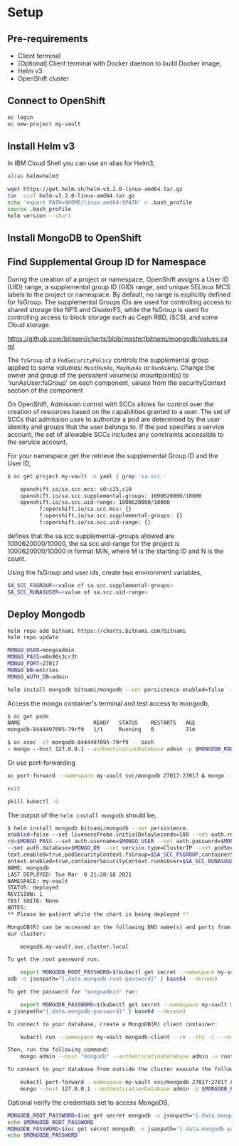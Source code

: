 # Setup

## Pre-requirements

* Client terminal
* [Optional] Client terminal with Docker daemon to build Docker image,
* Helm v3
* OpenShift cluster

## Connect to OpenShift

```bash
oc login
oc new-project my-vault
```

## Install Helm v3

In IBM Cloud Shell you can use an alias for Helm3,

```bash
alias helm=helm3
```

```bash
wget https://get.helm.sh/helm-v3.2.0-linux-amd64.tar.gz
tar -zxvf helm-v3.2.0-linux-amd64.tar.gz
echo 'export PATH=$HOME/linux-amd64:$PATH' > .bash_profile
source .bash_profile
helm version --short
```

## Install MongoDB to OpenShift

## Find Supplemental Group ID for Namespace

During the creation of a project or namespace, OpenShift assigns a User ID (UID) range, a supplemental group ID (GID) range, and unique SELinux MCS labels to the project or namespace. By default, no range is explicitly defined for fsGroup. The supplemental Groups IDs are used for controlling access to shared storage like NFS and GlusterFS, while the fsGroup is used for controlling access to block storage such as Ceph RBD, iSCSI, and some Cloud storage.

https://github.com/bitnami/charts/blob/master/bitnami/mongodb/values.yaml

The `fsGroup` of a `PodSecurityPolicy` controls the supplemental group applied to some volumes: `MustRunAs`, `MayRunAs` or `RunAsAny`. Change the owner and group of the persistent volume(s) mountpoint(s) to 'runAsUser:fsGroup' on each component, values from the securityContext section of the component

On OpenShift, Admission control with SCCs allows for control over the creation of resources based on the capabilities granted to a user. The set of SCCs that admission uses to authorize a pod are determined by the user identity and groups that the user belongs to. If the pod specifies a service account, the set of allowable SCCs includes any constraints accessible to the service account.

For your namespace get the retrieve the supplemental Group ID and the User ID,

```bash
$ oc get project my-vault -o yaml | grep 'sa.scc.'

    openshift.io/sa.scc.mcs: s0:c25,c10
    openshift.io/sa.scc.supplemental-groups: 1000620000/10000
    openshift.io/sa.scc.uid-range: 1000620000/10000
          f:openshift.io/sa.scc.mcs: {}
          f:openshift.io/sa.scc.supplemental-groups: {}
          f:openshift.io/sa.scc.uid-range: {}
```

defines that the sa.scc.supplemental-groups allowed are 1000620000/10000, the sa.scc.uid-range for the project is 1000620000/10000 in format M/N, where M is the starting ID and N is the count.

Using the fsGroup and user ids, create two environment variables,

```bash
SA_SCC_FSGROUP=<value of sa.scc.supplemental-groups>
SA_SCC_RUNASUSER=<value of sa.scc.uid-range>
```

## Deploy Mongodb

```bash
helm repo add bitnami https://charts.bitnami.com/bitnami
helm repo update

MONGO_USER=mongoadmin
MONGO_PASS=m0n90s3cr3t
MONGO_PORT=27017
MONGO_DB=entries
MONGO_AUTH_DB=admin

helm install mongodb bitnami/mongodb --set persistence.enabled=false --set livenessProbe.initialDelaySeconds=180 --set auth.rootPassword=$MONGO_PASS --set auth.username=$MONGO_USER --set auth.password=$MONGO_PASS --set auth.database=$MONGO_DB --set service.type=ClusterIP --set podSecurityContext.enabled=true,podSecurityContext.fsGroup=$SA_SCC_FSGROUP,containerSecurityContext.enabled=true,containerSecurityContext.runAsUser=$SA_SCC_RUNASUSER
```

Access the mongo container's terminal and test access to mongodb,

```bash
$ oc get pods
NAME                       READY   STATUS    RESTARTS   AGE
mongodb-8444497695-79rf9   1/1     Running   0          21m

$ oc exec -it mongodb-8444497695-79rf9 -- bash
> mongo --host 127.0.0.1 --authenticationDatabase admin -p $MONGODB_ROOT_PASSWORD
```

Or use port-forwarding

```bash
oc port-forward --namespace my-vault svc/mongodb 27017:27017 & mongo --host 127.0.0.1 --authenticationDatabase admin -p $MONGODB_ROOT_PASSWORD

exit 

pkill kubectl -9
```

The output of the `helm install mongodb` should be,

```bash
$ helm install mongodb bitnami/mongodb --set persistence.
enabled=false --set livenessProbe.initialDelaySeconds=180 --set auth.rootPasswo
rd=$MONGO_PASS --set auth.username=$MONGO_USER --set auth.password=$MONGO_PASS 
--set auth.database=$MONGO_DB --set service.type=ClusterIP --set podSecurityCon
text.enabled=true,podSecurityContext.fsGroup=$SA_SCC_FSGROUP,containerSecurityC
ontext.enabled=true,containerSecurityContext.runAsUser=$SA_SCC_RUNASUSER
NAME: mongodb
LAST DEPLOYED: Tue Mar  9 21:28:18 2021
NAMESPACE: my-vault
STATUS: deployed
REVISION: 1
TEST SUITE: None
NOTES:
** Please be patient while the chart is being deployed **

MongoDB(R) can be accessed on the following DNS name(s) and ports from within y
our cluster:

    mongodb.my-vault.svc.cluster.local

To get the root password run:

    export MONGODB_ROOT_PASSWORD=$(kubectl get secret --namespace my-vault mong
odb -o jsonpath="{.data.mongodb-root-password}" | base64 --decode)

To get the password for "mongoadmin" run:

    export MONGODB_PASSWORD=$(kubectl get secret --namespace my-vault mongodb -
o jsonpath="{.data.mongodb-password}" | base64 --decode)

To connect to your database, create a MongoDB(R) client container:

    kubectl run --namespace my-vault mongodb-client --rm --tty -i --restart='Never' --env="MONGODB_ROOT_PASSWORD=$MONGODB_ROOT_PASSWORD" --image docker.io/bitnami/mongodb:4.4.4-debian-10-r0 --command -- bash

Then, run the following command:
    mongo admin --host "mongodb" --authenticationDatabase admin -u root -p $MONGODB_ROOT_PASSWORD

To connect to your database from outside the cluster execute the following commands:

    kubectl port-forward --namespace my-vault svc/mongodb 27017:27017 &
    mongo --host 127.0.0.1 --authenticationDatabase admin -p $MONGODB_ROOT_PASSWORD
```

Optional verify the credentials set to access MongoDB,

```bash
MONGODB_ROOT_PASSWORD=$(oc get secret mongodb -o jsonpath="{.data.mongodb-root-password}" | base64 --decode)
echo $MONGODB_ROOT_PASSWORD
MONGODB_PASSWORD=$(oc get secret mongodb -o jsonpath="{.data.mongodb-password}" | base64 --decode)
echo $MONGODB_PASSWORD
```
